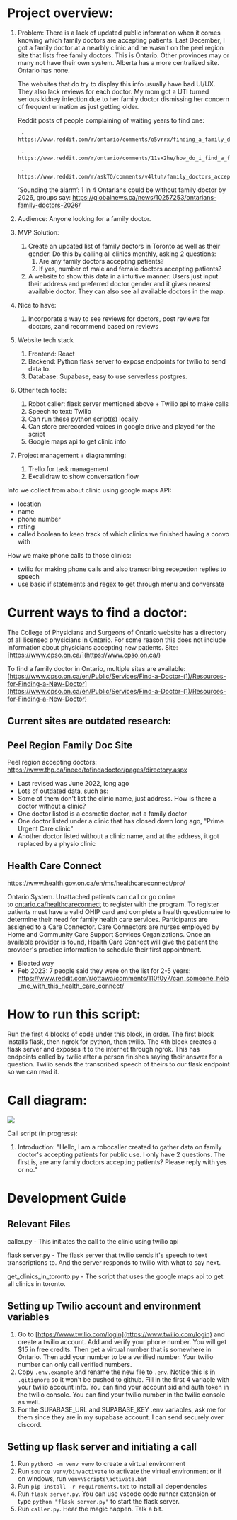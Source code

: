 # Project overview:

1. Problem:
	There is a lack of updated public information when it comes knowing which family doctors are accepting patients. Last December, I got a family doctor at a nearbly clinic and he wasn't on the peel region site that lists free family doctors. This is Ontario. Other provinces may or many not have their own system. Alberta has a more centralized site. Ontario has none.
  
	The websites that do try to display this info usually have bad UI/UX. They also lack reviews for each doctor. My mom got a UTI turned serious kidney infection due to her family doctor dismissing her concern of frequent urination as just getting older.

	Reddit posts of people complaining of waiting years to find one: 

		- https://www.reddit.com/r/ontario/comments/o5vrrx/finding_a_family_doctor_shouldnt_be_this_hard/

		- https://www.reddit.com/r/ontario/comments/11sx2he/how_do_i_find_a_family_doctor/

		- https://www.reddit.com/r/askTO/comments/v4ltuh/family_doctors_accepting_new_patients_in_the/
		
	‘Sounding the alarm’: 1 in 4 Ontarians could be without family doctor by 2026, groups say: https://globalnews.ca/news/10257253/ontarians-family-doctors-2026/

2. Audience: Anyone looking for a family doctor.

3. MVP Solution:
	1. Create an updated list of family doctors in Toronto as well as their gender. Do this by calling all clinics monthly, asking 2 questions:
		1. Are any family doctors accepting patients?
		2. If yes, number of male and female doctors accepting patients?
	2. A website to show this data in a intuitive manner. Users just input their address and preferred doctor gender and it gives nearest available doctor. They can also see all available doctors in the map.

4. Nice to have:
	1. Incorporate a way to see reviews for doctors, post reviews for doctors, zand recommend based on reviews

5.  Website tech stack
	1. Frontend: React
	2. Backend: Python flask server to expose endpoints for twilio to send data to.
	3. Database: Supabase, easy to use serverless postgres.

6. Other tech tools:
	1. Robot caller: flask server mentioned above + Twilio api to make calls
	2. Speech to text: Twilio
	5. Can run these python script(s) locally
	6. Can store prerecorded voices in google drive and played for the script
	7. Google maps api to get clinic info
	
7. Project management + diagramming:
	1. Trello for task management
	2. Excalidraw to show conversation flow

Info we collect from about clinic using google maps API:
- location
- name
- phone number
- rating
- called boolean to keep track of which clinics we finished having a convo with

How we make phone calls to those clinics:
- twilio for making phone calls and also transcribing recepetion replies to speech
- use basic if statements and regex to get through menu and conversate

# Current ways to find a doctor:

The College of Physicians and Surgeons of Ontario website has
a directory of all licensed physicians in Ontario. For some reason this does not include information about physicians accepting new patients. Site: [](https://www.cpso.on.ca/)[https://www.cpso.on.ca/](https://www.cpso.on.ca/)

To find a family doctor in Ontario, multiple sites are available: [](https://www.cpso.on.ca/en/Public/Services/Find-a-Doctor-(1)/Resources-for-Finding-a-New-Doctor)[https://www.cpso.on.ca/en/Public/Services/Find-a-Doctor-(1)/Resources-for-Finding-a-New-Doctor](https://www.cpso.on.ca/en/Public/Services/Find-a-Doctor-(1)/Resources-for-Finding-a-New-Doctor)

## Current sites are outdated research:

## Peel Region Family Doc Site
Peel region accepting doctors: https://www.thp.ca/ineed/tofindadoctor/pages/directory.aspx

- Last revised was June 2022, long ago
- Lots of outdated data, such as:
- Some of them don't list the clinic name, just address. How is there a doctor without a clinic?
- One doctor listed is a cosmetic doctor, not a family doctor
- One doctor listed under a clinic that has closed down long ago, "Prime Urgent Care clinic"
- Another doctor listed without a clinic name, and at the address, it got replaced by a physio clinic

## Health Care Connect
https://www.health.gov.on.ca/en/ms/healthcareconnect/pro/

Ontario System. Unattached patients can call or go online to [ontario.ca/healthcareconnect](https://www.ontario.ca/page/find-family-doctor-or-nurse-practitioner) to register with the program. To register patients must have a valid OHIP card and complete a health questionnaire to determine their need for family health care services. Participants are assigned to a Care Connector. Care Connectors are nurses employed by Home and Community Care Support Services Organizations. Once an available provider is found, Health Care Connect will give the patient the provider's practice information to schedule their first appointment.

- Bloated way
- Feb 2023: 7 people said they were on the list for 2-5 years: https://www.reddit.com/r/ottawa/comments/110f0y7/can_someone_help_me_with_this_health_care_connect/

# How to run this script:
Run the first 4 blocks of code under this block, in order. The first block installs flask, then ngrok for python, then twilio. The 4th block creates a flask server and exposes it to the internet through ngrok. This has endpoints called by twilio after a person finishes saying their answer for a question. Twilio sends the transcribed speech of theirs to our flask endpoint so we can read it.

# Call diagram:
<div>
<img src="https://i.ibb.co/pnVBgGS/call.png"/>
</div>

Call script (in progress):
1. Introduction: "Hello, I am a robocaller created to gather data on family doctor's accepting patients for public use. I only have 2 questions. The first is, are any family doctors accepting patients? Please reply with yes or no."

# Development Guide
## Relevant Files
caller.py - This initiates the call to the clinic using twilio api

flask server.py - The flask server that twilio sends it's speech to text transcriptions to. And the server responds to twilio with what to say next.

get_clinics_in_toronto.py - The script that uses the google maps api to get all clinics in toronto.

## Setting up Twilio account and environment variables
1. Go to [https://www.twilio.com/login](https://www.twilio.com/login) and create a twilio account. Add and verify your phone number. You will get $15 in free credits. Then get a virtual number that is somewhere in Ontario. Then add your number to be a verified number. Your twilio number can only call verified numbers.
2. Copy `.env.example` and rename the new file to `.env`. Notice this is in `.gitignore` so it won't be pushed to github. Fill in the first 4 variable with your twilio account info. You can find your account sid and auth token in the twilio console. You can find your twilio number in the twilio console as well.
3. For the SUPABASE_URL and SUPABASE_KEY .env variables, ask me for them since they are in my supabase account. I can send securely over discord.

## Setting up flask server and initiating a call
1. Run `python3 -m venv venv` to create a virtual environment
2. Run `source venv/bin/activate` to activate the virtual environment or if on windows, run `venv\Scripts\activate.bat`
3. Run `pip install -r requirements.txt` to install all dependencies
4. Run `flask server.py`. You can use vscode code runner extension or type `python "flask server.py"` to start the flask server.
5. Run `caller.py`. Hear the magic happen. Talk a bit.